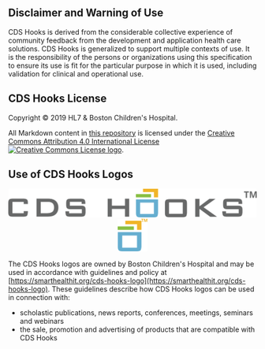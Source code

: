 

## Disclaimer and Warning of Use

CDS Hooks is derived from the considerable collective experience of community feedback from the development and application health care  solutions. CDS Hooks is generalized to support multiple contexts of use. It is the responsibility of the persons or organizations using this specification to ensure its use is fit for the particular purpose in which it is used, including validation for clinical and operational use.

## CDS Hooks License
Copyright © 2019 HL7 & Boston Children's Hospital.

All Markdown content in [this repository](https://github.com/cds-hooks/docs) is licensed under the [Creative Commons Attribution 4.0 International License ![Creative Commons License logo](https://i.creativecommons.org/l/by/4.0/80x15.png)](https://creativecommons.org/licenses/by/4.0/).

## Use of CDS Hooks Logos

<center>
<img src="/images/logo.png">
<img width="60" src="/images/logo-square.png">
</center>

The CDS Hooks logos are owned by Boston Children's Hospital and may be used in accordance with guidelines and policy at [https://smarthealthit.org/cds-hooks-logo](https://smarthealthit.org/cds-hooks-logo). These guidelines describe how CDS Hooks logos can be used in connection with:

* scholastic publications, news reports, conferences, meetings, seminars and webinars
* the sale, promotion and advertising of products that are compatible with CDS Hooks
